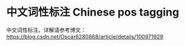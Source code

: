 # 中文词性标注 Chinese pos tagging
中文词性标注，详解请参考博文：https://blog.csdn.net/Oscar6280868/article/details/100971929
